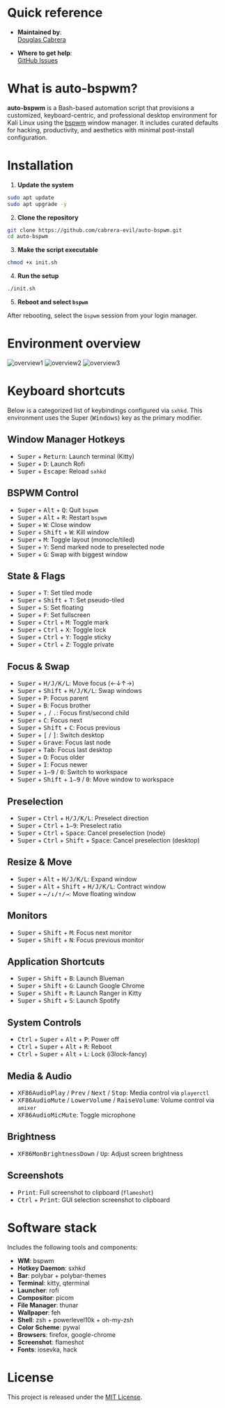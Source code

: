 <!--

********************************************************************************

WARNING:

    DO NOT EDIT "auto-bspwm/README.md"

    IT IS PARTIALLY AUTO-GENERATED

    (based on init.sh, keybindings, and system configuration)

********************************************************************************

-->

# Quick reference

- **Maintained by**:  
  [Douglas Cabrera](https://cabrera-dev.com)

- **Where to get help**:  
  [GitHub Issues](https://github.com/cabrera-evil/auto-bspwm/issues)

# What is auto-bspwm?

**auto-bspwm** is a Bash-based automation script that provisions a customized, keyboard-centric, and professional desktop environment for Kali Linux using the [bspwm](https://github.com/baskerville/bspwm) window manager. It includes curated defaults for hacking, productivity, and aesthetics with minimal post-install configuration.

# Installation

1. **Update the system**

```bash
sudo apt update
sudo apt upgrade -y
```

2. **Clone the repository**

```bash
git clone https://github.com/cabrera-evil/auto-bspwm.git
cd auto-bspwm
```

3. **Make the script executable**

```bash
chmod +x init.sh
```

4. **Run the setup**

```bash
./init.sh
```

5. **Reboot and select `bspwm`**

After rebooting, select the `bspwm` session from your login manager.

# Environment overview

![overview1](/assets/overview1.png)
![overview2](/assets/overview2.png)
![overview3](/assets/overview3.png)

# Keyboard shortcuts

Below is a categorized list of keybindings configured via `sxhkd`. This environment uses the Super (<kbd>Windows</kbd>) key as the primary modifier.

## Window Manager Hotkeys

- <kbd>Super</kbd> + <kbd>Return</kbd>: Launch terminal (Kitty)
- <kbd>Super</kbd> + <kbd>D</kbd>: Launch Rofi
- <kbd>Super</kbd> + <kbd>Escape</kbd>: Reload `sxhkd`

## BSPWM Control

- <kbd>Super</kbd> + <kbd>Alt</kbd> + <kbd>Q</kbd>: Quit `bspwm`
- <kbd>Super</kbd> + <kbd>Alt</kbd> + <kbd>R</kbd>: Restart `bspwm`
- <kbd>Super</kbd> + <kbd>W</kbd>: Close window
- <kbd>Super</kbd> + <kbd>Shift</kbd> + <kbd>W</kbd>: Kill window
- <kbd>Super</kbd> + <kbd>M</kbd>: Toggle layout (monocle/tiled)
- <kbd>Super</kbd> + <kbd>Y</kbd>: Send marked node to preselected node
- <kbd>Super</kbd> + <kbd>G</kbd>: Swap with biggest window

## State & Flags

- <kbd>Super</kbd> + <kbd>T</kbd>: Set tiled mode
- <kbd>Super</kbd> + <kbd>Shift</kbd> + <kbd>T</kbd>: Set pseudo-tiled
- <kbd>Super</kbd> + <kbd>S</kbd>: Set floating
- <kbd>Super</kbd> + <kbd>F</kbd>: Set fullscreen
- <kbd>Super</kbd> + <kbd>Ctrl</kbd> + <kbd>M</kbd>: Toggle mark
- <kbd>Super</kbd> + <kbd>Ctrl</kbd> + <kbd>X</kbd>: Toggle lock
- <kbd>Super</kbd> + <kbd>Ctrl</kbd> + <kbd>Y</kbd>: Toggle sticky
- <kbd>Super</kbd> + <kbd>Ctrl</kbd> + <kbd>Z</kbd>: Toggle private

## Focus & Swap

- <kbd>Super</kbd> + <kbd>H/J/K/L</kbd>: Move focus (←↓↑→)
- <kbd>Super</kbd> + <kbd>Shift</kbd> + <kbd>H/J/K/L</kbd>: Swap windows
- <kbd>Super</kbd> + <kbd>P</kbd>: Focus parent
- <kbd>Super</kbd> + <kbd>B</kbd>: Focus brother
- <kbd>Super</kbd> + <kbd>,</kbd> / <kbd>.</kbd>: Focus first/second child
- <kbd>Super</kbd> + <kbd>C</kbd>: Focus next
- <kbd>Super</kbd> + <kbd>Shift</kbd> + <kbd>C</kbd>: Focus previous
- <kbd>Super</kbd> + <kbd>\[</kbd> / <kbd>]</kbd>: Switch desktop
- <kbd>Super</kbd> + <kbd>Grave</kbd>: Focus last node
- <kbd>Super</kbd> + <kbd>Tab</kbd>: Focus last desktop
- <kbd>Super</kbd> + <kbd>O</kbd>: Focus older
- <kbd>Super</kbd> + <kbd>I</kbd>: Focus newer
- <kbd>Super</kbd> + <kbd>1–9</kbd> / <kbd>0</kbd>: Switch to workspace
- <kbd>Super</kbd> + <kbd>Shift</kbd> + <kbd>1–9</kbd> / <kbd>0</kbd>: Move window to workspace

## Preselection

- <kbd>Super</kbd> + <kbd>Ctrl</kbd> + <kbd>H/J/K/L</kbd>: Preselect direction
- <kbd>Super</kbd> + <kbd>Ctrl</kbd> + <kbd>1–9</kbd>: Preselect ratio
- <kbd>Super</kbd> + <kbd>Ctrl</kbd> + <kbd>Space</kbd>: Cancel preselection (node)
- <kbd>Super</kbd> + <kbd>Ctrl</kbd> + <kbd>Shift</kbd> + <kbd>Space</kbd>: Cancel preselection (desktop)

## Resize & Move

- <kbd>Super</kbd> + <kbd>Alt</kbd> + <kbd>H/J/K/L</kbd>: Expand window
- <kbd>Super</kbd> + <kbd>Alt</kbd> + <kbd>Shift</kbd> + <kbd>H/J/K/L</kbd>: Contract window
- <kbd>Super</kbd> + <kbd>←/↓/↑/→</kbd>: Move floating window

## Monitors

- <kbd>Super</kbd> + <kbd>Shift</kbd> + <kbd>M</kbd>: Focus next monitor
- <kbd>Super</kbd> + <kbd>Shift</kbd> + <kbd>N</kbd>: Focus previous monitor

## Application Shortcuts

- <kbd>Super</kbd> + <kbd>Shift</kbd> + <kbd>B</kbd>: Launch Blueman
- <kbd>Super</kbd> + <kbd>Shift</kbd> + <kbd>G</kbd>: Launch Google Chrome
- <kbd>Super</kbd> + <kbd>Shift</kbd> + <kbd>R</kbd>: Launch Ranger in Kitty
- <kbd>Super</kbd> + <kbd>Shift</kbd> + <kbd>S</kbd>: Launch Spotify

## System Controls

- <kbd>Ctrl</kbd> + <kbd>Super</kbd> + <kbd>Alt</kbd> + <kbd>P</kbd>: Power off
- <kbd>Ctrl</kbd> + <kbd>Super</kbd> + <kbd>Alt</kbd> + <kbd>R</kbd>: Reboot
- <kbd>Ctrl</kbd> + <kbd>Super</kbd> + <kbd>Alt</kbd> + <kbd>L</kbd>: Lock (i3lock-fancy)

## Media & Audio

- <kbd>XF86AudioPlay</kbd> / <kbd>Prev</kbd> / <kbd>Next</kbd> / <kbd>Stop</kbd>: Media control via `playerctl`
- <kbd>XF86AudioMute</kbd> / <kbd>LowerVolume</kbd> / <kbd>RaiseVolume</kbd>: Volume control via `amixer`
- <kbd>XF86AudioMicMute</kbd>: Toggle microphone

## Brightness

- <kbd>XF86MonBrightnessDown</kbd> / <kbd>Up</kbd>: Adjust screen brightness

## Screenshots

- <kbd>Print</kbd>: Full screenshot to clipboard (`flameshot`)
- <kbd>Ctrl</kbd> + <kbd>Print</kbd>: GUI selection screenshot to clipboard

# Software stack

Includes the following tools and components:

- **WM**: bspwm
- **Hotkey Daemon**: sxhkd
- **Bar**: polybar + polybar-themes
- **Terminal**: kitty, qterminal
- **Launcher**: rofi
- **Compositor**: picom
- **File Manager**: thunar
- **Wallpaper**: feh
- **Shell**: zsh + powerlevel10k + oh-my-zsh
- **Color Scheme**: pywal
- **Browsers**: firefox, google-chrome
- **Screenshot**: flameshot
- **Fonts**: iosevka, hack

# License

This project is released under the [MIT License](LICENSE).
